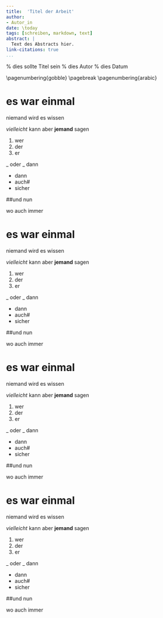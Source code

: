 ```yaml
---
title:  'Titel der Arbeit'
author:
- Autor_in
date: \today
tags: [schreiben, markdown, text]
abstract: |
  Text des Abstracts hier.
link-citations: true
...
```


% dies sollte Titel sein
% dies Autor
% dies Datum

\pagenumbering{gobble}
\pagebreak
\pagenumbering{arabic}

# es war einmal

niemand wird es wissen

*vielleicht* kann aber **jemand** sagen

1. wer
2. der
3. er

_ oder
_ dann

- dann
- auch#
- sicher

##und nun

wo auch immer
# es war einmal

niemand wird es wissen

*vielleicht* kann aber **jemand** sagen

1. wer
2. der
3. er

_ oder
_ dann

- dann
- auch#
- sicher

##und nun

wo auch immer
# es war einmal

niemand wird es wissen

*vielleicht* kann aber **jemand** sagen

1. wer
2. der
3. er

_ oder
_ dann

- dann
- auch#
- sicher

##und nun

wo auch immer
# es war einmal

niemand wird es wissen

*vielleicht* kann aber **jemand** sagen

1. wer
2. der
3. er

_ oder
_ dann

- dann
- auch#
- sicher

##und nun

wo auch immer
